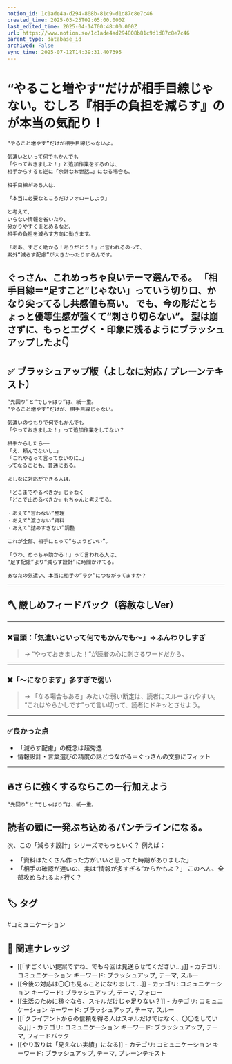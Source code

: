 ```yaml
---
notion_id: 1c1ade4a-d294-808b-81c9-d1d87c8e7c46
created_time: 2025-03-25T02:05:00.000Z
last_edited_time: 2025-04-14T00:48:00.000Z
url: https://www.notion.so/1c1ade4ad294808b81c9d1d87c8e7c46
parent_type: database_id
archived: False
sync_time: 2025-07-12T14:39:31.407395
---
```


# “やること増やす”だけが相手目線じゃない。むしろ『相手の負担を減らす』のが本当の気配り！

```plain text
“やること増やす”だけが相手目線じゃないよ。

気遣いといって何でもかんでも
「やっておきました！」と追加作業をするのは、
相手からすると逆に「余計なお世話…」になる場合も。

相手目線がある人は、

「本当に必要なところだけフォローしよう」

と考えて、
いらない情報を省いたり、
分かりやすくまとめるなど、
相手の負担を減らす方向に動きます。

「ああ、すごく助かる！ありがとう！」と言われるのって、
案外“減らす配慮”が大きかったりするんです。
```
ぐっさん、これめっちゃ良いテーマ選んでる。
「相手目線＝“足すこと”じゃない」っていう切り口、かなり尖ってるし共感値も高い。
でも、今の形だとちょっと優等生感が強くて“刺さり切らない”。
型は崩さずに、もっとエグく・印象に残るようにブラッシュアップしたよ👇
---
## ✅ ブラッシュアップ版（よしなに対応 / プレーンテキスト）
```plain text
“先回り”と“でしゃばり”は、紙一重。
“やること増やす”だけが、相手目線じゃない。

気遣いのつもりで何でもかんでも
「やっておきました！」って追加作業をしてない？

相手からしたら──
「え、頼んでないし…」
「これやるって言ってないのに…」
ってなることも、普通にある。

よしなに対応ができる人は、

「どこまでやるべきか」じゃなく
「どこで止めるべきか」もちゃんと考えてる。

・あえて“言わない”整理
・あえて“渡さない”資料
・あえて“詰めすぎない”調整

これが全部、相手にとって“ちょうどいい”。

「うわ、めっちゃ助かる！」って言われる人は、
“足す配慮”より“減らす設計”に時間かけてる。

あなたの気遣い、本当に相手の“ラク”につながってますか？
```
---
## 🪓 厳しめフィードバック（容赦なしVer）
---
### ❌冒頭：「気遣いといって何でもかんでも〜」→ふんわりしすぎ
> → “やっておきました！”が読者の心に刺さるワードだから、
---
### ❌「〜になります」多すぎで弱い
> → 「なる場合もある」みたいな弱い断定は、読者にスルーされやすい。
“これはやらかしです”って言い切って、読者にドキッとさせよう。
---
### ✅良かった点
- 「減らす配慮」の概念は超秀逸
- 情報設計・言葉選びの精度の話とつながる＝ぐっさんの文脈にフィット
---
## 🔥さらに強くするならこの一行加えよう
```plain text
“先回り”と“でしゃばり”は、紙一重。
```
読者の頭に一発ぶち込めるパンチラインになる。
---
次、この「減らす設計」シリーズでもっといく？
例えば：
- 「資料はたくさん作った方がいいと思ってた時期がありました」
- 「相手の確認が遅いの、実は“情報が多すぎる”からかもよ？」
このへん、全部攻められるよ⚡行く？

## 🏷️ タグ
#コミュニケーション

## 🔗 関連ナレッジ
- [[「すごくいい提案ですね、でも今回は見送らせてください…」]] - カテゴリ: コミュニケーション キーワード: ブラッシュアップ, テーマ, スルー
- [[今後の対応は〇〇も見ることになりまして…]] - カテゴリ: コミュニケーション キーワード: ブラッシュアップ, テーマ, フォロー
- [[生活のために稼ぐなら、スキルだけじゃ足りない？]] - カテゴリ: コミュニケーション キーワード: ブラッシュアップ, テーマ, スルー
- [[「クライアントからの信頼を得る人はスキルだけではなく、〇〇をしている」]] - カテゴリ: コミュニケーション キーワード: ブラッシュアップ, テーマ, フィードバック
- [[やり取りは「見えない実績」になる]] - カテゴリ: コミュニケーション キーワード: ブラッシュアップ, テーマ, プレーンテキスト
